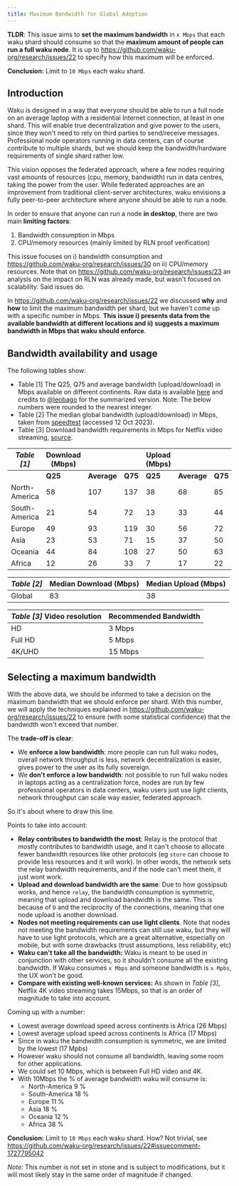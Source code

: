 ```yaml
---
title: Maximum Bandwidth for Global Adoption
---
```


**TLDR**: This issue aims to **set the maximum bandwidth** in `x Mbps` that each waku shard should consume so that the **maximum amount of people can run a full waku node**. It is up to https://github.com/waku-org/research/issues/22 to specify how this maximum will be enforced.

**Conclusion:** Limit to `10 Mbps` each waku shard.

## Introduction

Waku is designed in a way that everyone should be able to run a full node on an average laptop with a residential Internet connection, at least in one shard. This will enable true decentralization and give power to the users, since they won't need to rely on third parties to send/receive messages. Professional node operators running in data centers, can of course contribute to multiple shards, but we should keep the bandwidth/hardware requirements of single shard rather low.

This vision opposes the federated approach, where a few nodes requiring vast amounts of resources (cpu, memory, bandwidth) run in data centres, taking the power from the user. While federated approaches are an improvement from traditional client-server architectures, waku envisions a fully peer-to-peer architecture where anyone should be able to run a node.

In order to ensure that anyone can run a node **in desktop**, there are two main **limiting factors**:
1. Bandwidth consumption in Mbps
2. CPU/memory resources (mainly limited by RLN proof verification)

This issue focuses on i) bandwidth consumption and https://github.com/waku-org/research/issues/30 on ii) CPU/memory resources. Note that on https://github.com/waku-org/research/issues/23 an analysis on the impact on RLN was already made, but wasn't focused on scalability. Said issues do.

In https://github.com/waku-org/research/issues/22 we discussed **why** and **how** to limit the maximum bandwidth per shard, but we haven't come up with a specific number in Mbps. **This issue i) presents data from the available bandwidth at different locations and ii) suggests a maximum bandwidth in Mbps that waku should enforce**.

## Bandwidth availability and usage

The following tables show:
- Table [1] The Q25, Q75 and average bandwidth (upload/download) in Mbps available on different continents. Raw data is available [here](https://www.measurementlab.net/data/) and credits to [@leobago](https://github.com/leobago) for the summarized version. Note: The below numbers were rounded to the nearest integer.
- Table [2] The median global bandwidth (upload/download) in Mbps, taken from [speedtest](https://www.speedtest.net/global-index) (accessed 12 Oct 2023). 
- Table [3] Download bandwidth requirements in Mbps for Netflix video streaming, [source](https://www.comparethemarket.com/broadband/content/broadband-for-streaming/).

|    *Table [1]*             | Download (Mbps) |            |        | Upload (Mbps) |            |        |
|------------------|-----------------|------------|--------|---------------|------------|--------|
|                  |   **Q25**           |   **Average**  |  **Q75**  |   **Q25**         |   **Average**  |   **Q75**  |
|   North-America  |   58            |   107      |   137  |   38          |   68       |   85   |
|   South-America  |   21            |   54       |   72   |   13          |   33       |   44   |
|   Europe         |   49            |   93       |   119  |   30          |   56       |   72   |
|   Asia           |   23            |   53       |   71   |   15          |   37       |   50   |
|   Oceania        |   44            |   84       |   108  |   27          |   50       |   63   |
|   Africa         |   12            |   26       |   33   |   7           |   17       |   22   |

|   *Table [2]*     | Median Download (Mbps) | Median Upload (Mbps) |
|--------|------------------------|----------------------|
| Global | 83                     | 38                   |

| *Table [3]* **Video resolution** | **Recommended Bandwidth** | 
|----------------------|---------------------------|
| HD                   | 3 Mbps                    | 
| Full HD              | 5 Mbps                    | 
| 4K/UHD               | 15 Mbps                   | 

## Selecting a maximum bandwidth

With the above data, we should be informed to take a decision on the maximum bandwidth that we should enforce per shard. With this number, we will apply the techniques explained in https://github.com/waku-org/research/issues/22 to ensure (with some statistical confidence) that the bandwidth won't exceed that number.

The **trade-off is clear**:
- We **enforce a low bandwidth**: more people can run full waku nodes, overall network throughput is less, network decentralization is easier, gives power to the user as its fully sovereign.
- We **don't enforce a low bandwidth**: not possible to run full waku nodes in laptops acting as a centralization force, nodes are run by few professional operators in data centers, waku users just use light clients, network throughput can scale way easier, federated approach.

So it's about where to draw this line.

Points to take into account:
- **Relay contributes to bandwidth the most**: Relay is the protocol that mostly contributes to bandwidth usage, and it can't choose to allocate fewer bandwidth resources like other protocols (eg `store` can choose to provide less resources and it will work). In other words, the network sets the relay bandwidth requirements, and if the node can't meet them, it just wont work.
- **Upload and download bandwidth are the same**: Due to how gossipsub works, and hence `relay`, the bandwidth consumption is symmetric, meaning that upload and download bandwidth is the same. This is because of `D` and the reciprocity of the connections, meaning that one node upload is another download.
- **Nodes not meeting requirements can use light clients**. Note that nodes not meeting the bandwidth requirements can still use waku, but they will have to use light protocols, which are a great alternative, especially on mobile, but with some drawbacks (trust assumptions, less reliability, etc)
- **Waku can't take all the bandwidth:** Waku is meant to be used in conjunction with other services, so it shouldn't consume all the existing bandwidth. If Waku consumes `x Mbps` and someone bandwidth is `x Mpbs`, the UX won't be good.
- **Compare with existing well-known services:** As shown in *Table [3]*, Netflix 4K video streaming takes 15Mbps, so that is an order of magnitude to take into account.

Coming up with a number:
- Lowest average download speed across continents is Africa (26 Mbps)
- Lowest average upload speed across continents is Africa (17 Mbps)
- Since in waku the bandwidth consumption is symmetric, we are limited by the lowest (17 Mpbs)
- However waku should not consume all bandwidth, leaving some room for other applications.
- We could set 10 Mbps, which is between Full HD video and 4K.
- With 10Mbps the % of average bandwidth waku will consume is:
  - North-America 9 %
  - South-America 18 %
  - Europe  11 %
  - Asia 18 %
  - Oceania 12 %
  - Africa 38 %

**Conclusion:** Limit to `10 Mbps` each waku shard. How? Not trivial, see https://github.com/waku-org/research/issues/22#issuecomment-1727795042

*Note:* This number is not set in stone and is subject to modifications, but it will most likely stay in the same order of magnitude if changed.